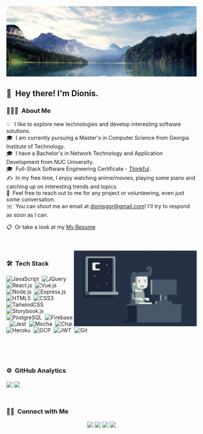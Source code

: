 <kbd>
  <img src="background.jpg" width="1000" alt="Hero Image" />
</kbd>

## 👋 &nbsp;Hey there! I'm Dionis.

### 👨🏻‍💻 &nbsp;About Me

💡 &nbsp; I like to explore new technologies and develop interesting software solutions. \
🎓 &nbsp;I am currently pursuing a Master's in Computer Science from Georgia Institute of Technology. \
🎓 &nbsp;I have a Bachelor's in Network Technology and Application Development from NUC University. \
🎓 &nbsp;Full-Stack Software Engineering Certificate - [Thinkful](https://www.thinkful.com). \
✍️ &nbsp;In my free time, I enjoy watching anime/movies, playing some piano and catching up on interesting trends and topics. \
💬 &nbsp;Feel free to reach out to me for any project or volunteering, even just some conversation. \
✉️ &nbsp;You can shoot me an email at dionisggr@gmail.com! I'll try to respond as soon as I can.

:clipboard: &nbsp;Or take a look at my <a href="https://drive.google.com/file/d/1mg6wqLWqYQYImAwZZId-upGQeuLrYtB7/view?usp=sharing" alt="Dionis Gonzalez Resume" target="_blank">My Resume</a>

<br />
<br />

<img alt="Night Coding" width="325" src="https://raw.githubusercontent.com/AVS1508/AVS1508/master/assets/Night-Coding.gif" align="right" />

### 

### 🛠 &nbsp;Tech Stack

![JavaScript](https://img.shields.io/badge/-JavaScript-333333?style=flat&logo=javascript)&nbsp;
![JQuery](https://img.shields.io/badge/-JQquery-333333?style=flat&logo=jquery)&nbsp;
![React.js](https://img.shields.io/badge/-React-333333?style=flat&logo=react)&nbsp;
![Vue.js](https://img.shields.io/badge/-Vue-333333?style=flat&logo=react)&nbsp;
![Node.js](https://img.shields.io/badge/-Node.js-333333?style=flat&logo=node.js)&nbsp;
![Express.js](https://img.shields.io/badge/-Expess.js-333333?style=flat&logo=express)&nbsp;
![HTML5](https://img.shields.io/badge/-HTML5-333333?style=flat&logo=Html5&logoColor=1572B6)&nbsp;
![CSS3](https://img.shields.io/badge/-CSS3-333333?style=flat&logo=CSS3&logoColor=1572B6)&nbsp;
![TailwindCSS](https://img.shields.io/badge/-TailwindCSS-333333?style=flat&logo=CSS3&logoColor=1572B6)&nbsp;
![Storybook.js](https://img.shields.io/badge/-StorybookJS-333333?style=flat&logo=CSS3&logoColor=1572B6)&nbsp;
![PostgreSQL](https://img.shields.io/badge/-PostgreSQL-333333?style=flat&logo=postgresql)&nbsp;
![Firebase](https://img.shields.io/badge/-Firebase-333333?style=flat&logo=postgresql)&nbsp;
![Jest](https://img.shields.io/badge/-Jest-333333?style=flat&logo=mocha)&nbsp;
![Mocha](https://img.shields.io/badge/-Mocha-333333?style=flat&logo=mocha)&nbsp;
![Chai](https://img.shields.io/badge/-Chai-333333?style=flat&logo=mocha)&nbsp;
![Heroku](https://img.shields.io/badge/-Heroku-333333?style=flat&logo=heroku)&nbsp;
![GCP](https://img.shields.io/badge/-Google-333333?style=flat&logo=heroku)&nbsp;
![JWT](https://img.shields.io/badge/-JWT-333333?style=flat&logo=json)&nbsp;
![Git](https://img.shields.io/badge/-Git-333333?style=flat&logo=git)&nbsp;

<br/>
<br/>
<br/>

### ⚙️ &nbsp;GitHub Analytics

<p>
  <img align="center" src="https://github-readme-stats.vercel.app/api/top-langs/?username=anuraghazra&theme=tokyonight" />
  <img align="center" src="https://github-readme-stats.vercel.app/api?username=dionisggr&count_private=true&show_icons=true&theme=tokyonight&include_all_commits=true" />
</p>

<br />

### 🤝🏻 &nbsp;Connect with Me

<p align="center">
  <a href="https://linkedin.com/in/dionisggr"><img src="https://img.shields.io/badge/-Dionis%20Gonzalez%20-0077B5?style=flat-square&logo=Linkedin&logoColor=white"/></a>
  <a href="https://www.dioveloper.com/#projects"><img src="https://img.shields.io/badge/-My%20Portfolio-3423A6?style=flat-square&logo=Google-Chrome&logoColor=white"/></a>
  <a href="https://drive.google.com/file/d/1mjB82PEG7tBm9mMiaUshHvWa7ene4y7a/view?usp=sharing"><img src="https://img.shields.io/badge/-My%20Resume-b22222?style=flat-square&logo=Google-Chrome&logoColor=white"/></a>
  <a href="mailto:dionisggr@gmail.com"><img src="https://img.shields.io/badge/-dionisggr@gmail.com-D14836?style=flat-square&logo=Gmail&logoColor=white"/></a>
</p>
